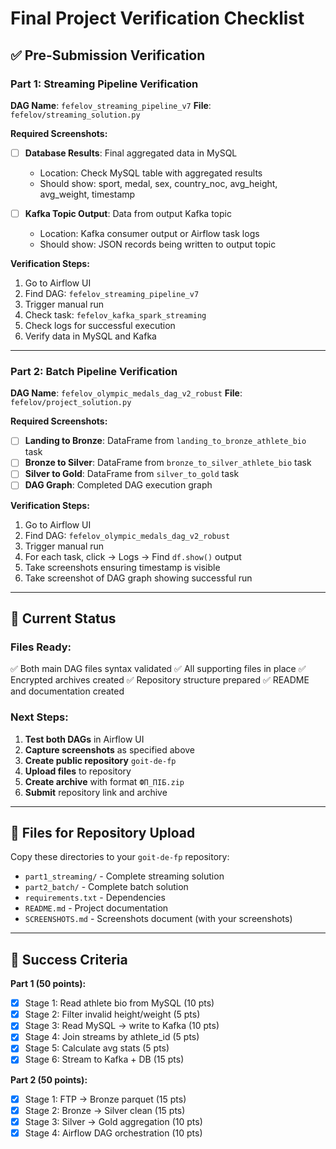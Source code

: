 # Final Project Verification Checklist

## ✅ Pre-Submission Verification

### Part 1: Streaming Pipeline Verification
**DAG Name**: `fefelov_streaming_pipeline_v7`
**File**: `fefelov/streaming_solution.py`

**Required Screenshots:**
- [ ] **Database Results**: Final aggregated data in MySQL
  - Location: Check MySQL table with aggregated results
  - Should show: sport, medal, sex, country_noc, avg_height, avg_weight, timestamp
  
- [ ] **Kafka Topic Output**: Data from output Kafka topic
  - Location: Kafka consumer output or Airflow task logs
  - Should show: JSON records being written to output topic

**Verification Steps:**
1. Go to Airflow UI
2. Find DAG: `fefelov_streaming_pipeline_v7`
3. Trigger manual run
4. Check task: `fefelov_kafka_spark_streaming`
5. Check logs for successful execution
6. Verify data in MySQL and Kafka

---

### Part 2: Batch Pipeline Verification  
**DAG Name**: `fefelov_olympic_medals_dag_v2_robust`
**File**: `fefelov/project_solution.py`

**Required Screenshots:**
- [ ] **Landing to Bronze**: DataFrame from `landing_to_bronze_athlete_bio` task
- [ ] **Bronze to Silver**: DataFrame from `bronze_to_silver_athlete_bio` task  
- [ ] **Silver to Gold**: DataFrame from `silver_to_gold` task
- [ ] **DAG Graph**: Completed DAG execution graph

**Verification Steps:**
1. Go to Airflow UI
2. Find DAG: `fefelov_olympic_medals_dag_v2_robust`
3. Trigger manual run
4. For each task, click → Logs → Find `df.show()` output
5. Take screenshots ensuring timestamp is visible
6. Take screenshot of DAG graph showing successful run

---

## 🔧 Current Status

### Files Ready:
✅ Both main DAG files syntax validated
✅ All supporting files in place
✅ Encrypted archives created
✅ Repository structure prepared
✅ README and documentation created

### Next Steps:
1. **Test both DAGs** in Airflow UI
2. **Capture screenshots** as specified above
3. **Create public repository** `goit-de-fp`
4. **Upload files** to repository
5. **Create archive** with format `ФП_ПІБ.zip`
6. **Submit** repository link and archive

---

## 📁 Files for Repository Upload

Copy these directories to your `goit-de-fp` repository:
- `part1_streaming/` - Complete streaming solution
- `part2_batch/` - Complete batch solution  
- `requirements.txt` - Dependencies
- `README.md` - Project documentation
- `SCREENSHOTS.md` - Screenshots document (with your screenshots)

---

## 🎯 Success Criteria

**Part 1 (50 points):**
- [x] Stage 1: Read athlete bio from MySQL (10 pts)
- [x] Stage 2: Filter invalid height/weight (5 pts)  
- [x] Stage 3: Read MySQL → write to Kafka (10 pts)
- [x] Stage 4: Join streams by athlete_id (5 pts)
- [x] Stage 5: Calculate avg stats (5 pts)
- [x] Stage 6: Stream to Kafka + DB (15 pts)

**Part 2 (50 points):**
- [x] Stage 1: FTP → Bronze parquet (15 pts)
- [x] Stage 2: Bronze → Silver clean (15 pts)
- [x] Stage 3: Silver → Gold aggregation (10 pts)
- [x] Stage 4: Airflow DAG orchestration (10 pts)
